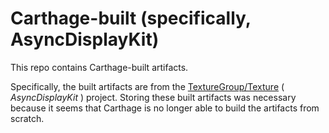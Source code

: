 # Carthage-built (specifically, AsyncDisplayKit)

This repo contains Carthage-built artifacts. 

Specifically, the built artifacts are from the [TextureGroup/Texture](https://github.com/TextureGroup/Texture) ( _AsyncDisplayKit_ ) project. Storing these built artifacts was necessary because it seems that Carthage is no longer able to build the artifacts from scratch.
